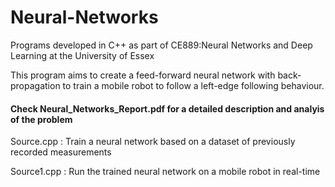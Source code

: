 # Neural-Networks
Programs developed in C++ as part of CE889:Neural Networks and Deep Learning at the University of Essex

This program aims to create a feed-forward neural network with back-propagation to train a mobile robot to follow a left-edge following behaviour.

#### Check Neural_Networks_Report.pdf for a detailed description and analyis of the problem 

Source.cpp : Train a neural network based on a dataset of previously recorded measurements


Source1.cpp : Run the trained neural network on a mobile robot in real-time

